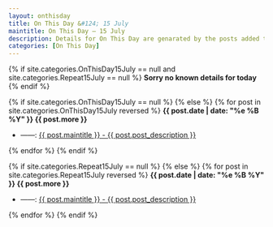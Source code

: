 ```yaml
---
layout: onthisday
title: On This Day &#124; 15 July
maintitle: On This Day — 15 July
description: Details for On This Day are genarated by the posts added to the website so the content is subject to changes/updates over time.
categories: [On This Day]
---
```


{% if site.categories.OnThisDay15July == null and site.categories.Repeat15July == null %}
<strong>Sorry no known details for today</strong>
{% endif %}

{% if site.categories.OnThisDay15July == null %}
{% else %}
{% for post in site.categories.OnThisDay15July reversed %}
<strong>{{ post.date | date: "%e %B %Y" }} {{ post.more }}</strong>
<ul>
<li> ——: <a href="{{ post.url }}">{{ post.maintitle }} - {{ post.post_description }}</a></li>
</ul>
{% endfor %}
{% endif %}

{% if site.categories.Repeat15July == null %}
{% else %}
{% for post in site.categories.Repeat15July reversed %}
<strong>{{ post.date | date: "%e %B %Y" }} {{ post.more }}</strong>
<ul>
<li> ——: <a href="{{ post.url }}">{{ post.maintitle }} - {{ post.post_description }}</a></li>
</ul>
{% endfor %}
{% endif %}

